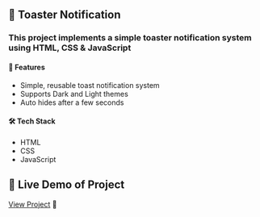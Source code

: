 ## 🔔 Toaster Notification 

### This project implements a simple toaster notification system using HTML, CSS & JavaScript  

#### 📌 Features
- Simple, reusable toast notification system  
- Supports Dark  and Light themes  
- Auto hides after a few seconds  

#### 🛠️ Tech Stack
- HTML  
- CSS  
- JavaScript  

## 🔗 Live Demo of Project
[View Project](https://toastermessage.netlify.app/) 🚀  


